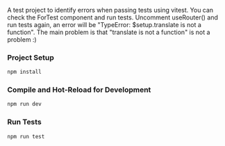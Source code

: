 A test project to identify errors when passing tests using vitest. 
You can check the ForTest component and run tests. Uncomment useRouter() and run tests again, an error will be "TypeError: $setup.translate is not a function".
The main problem is that "translate is not a function" is not a problem :)
### Project Setup

```sh
npm install
```

### Compile and Hot-Reload for Development

```sh
npm run dev
```
### Run Tests

```sh
npm run test
```

